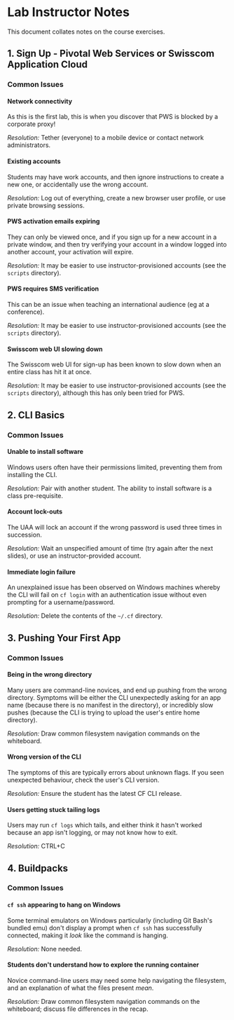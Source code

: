 # Lab Instructor Notes

This document collates notes on the course exercises.

## 1. Sign Up - Pivotal Web Services or Swisscom Application Cloud

### Common Issues

#### Network connectivity

As this is the first lab, this is when you discover that PWS is blocked by a corporate proxy!

_Resolution:_ Tether (everyone) to a mobile device or contact network administrators.

#### Existing accounts

Students may have work accounts, and then ignore instructions to create a new one, or accidentally use the wrong account.

_Resolution:_ Log out of everything, create a new browser user profile, or use private browsing sessions.

#### PWS activation emails expiring

They can only be viewed once, and if you sign up for a new account in a private window, and then try verifying your account in a window logged into another account, your activation will expire.

_Resolution:_ It may be easier to use instructor-provisioned accounts (see the `scripts` directory).

#### PWS requires SMS verification

This can be an issue when teaching an international audience (eg at a conference).

_Resolution:_ It may be easier to use instructor-provisioned accounts (see the `scripts` directory).

#### Swisscom web UI slowing down

The Swisscom web UI for sign-up has been known to slow down when an entire class has hit it at once.

_Resolution:_ It may be easier to use instructor-provisioned accounts (see the `scripts` directory), although this has only been tried for PWS.

## 2. CLI Basics

### Common Issues

#### Unable to install software

Windows users often have their permissions limited, preventing them from installing the CLI.

_Resolution:_ Pair with another student. The ability to install software is a class pre-requisite.

#### Account lock-outs

The UAA will lock an account if the wrong password is used three times in succession.

_Resolution:_ Wait an unspecified amount of time (try again after the next slides), or use an instructor-provided account.

#### Immediate login failure

An unexplained issue has been observed on Windows machines whereby the CLI will fail on `cf login` with an authentication issue without even prompting for a username/password.

_Resolution:_ Delete the contents of the `~/.cf` directory.

## 3. Pushing Your First App

### Common Issues

#### Being in the wrong directory

Many users are command-line novices, and end up pushing from the wrong directory. Symptoms will be either the CLI unexpectedly asking for an app name (because there is no manifest in the directory), or incredibly slow pushes (because the CLI is trying to upload the user's entire home directory).

_Resolution:_ Draw common filesystem navigation commands on the whiteboard.

#### Wrong version of the CLI

The symptoms of this are typically errors about unknown flags. If you seen unexpected behaviour, check the user's CLI version.

_Resolution:_ Ensure the student has the latest CF CLI release.

#### Users getting stuck tailing logs

Users may run `cf logs` which tails, and either think it hasn't worked because an app isn't logging, or may not know how to exit.

_Resolution:_ CTRL+C

## 4. Buildpacks

### Common Issues

#### `cf ssh` appearing to hang on Windows

Some terminal emulators on Windows particularly (including Git Bash's bundled emu) don't display a prompt when `cf ssh` has successfully connected, making it _look_ like the command is hanging.

_Resolution:_ None needed.

#### Students don't understand how to explore the running container

Novice command-line users may need some help navigating the filesystem, and an explanation of what the files present _mean_.

_Resolution:_ Draw common filesystem navigation commands on the whiteboard; discuss file differences in the recap.
